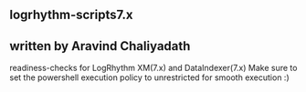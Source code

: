 ## logrhythm-scripts7.x 
## written by Aravind Chaliyadath
readiness-checks for LogRhythm XM(7.x) and DataIndexer(7.x) 
Make sure to set the powershell execution policy to unrestricted for smooth execution :) 
